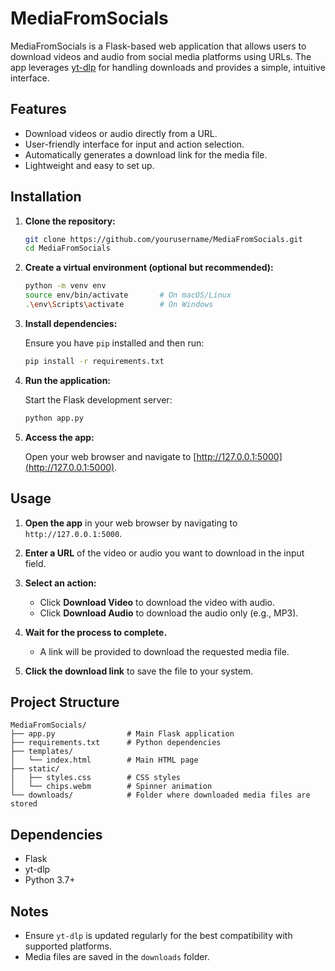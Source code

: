 # MediaFromSocials

MediaFromSocials is a Flask-based web application that allows users to download videos and audio from social media platforms using URLs. The app leverages [yt-dlp](https://github.com/yt-dlp/yt-dlp) for handling downloads and provides a simple, intuitive interface.

## Features

- Download videos or audio directly from a URL.
- User-friendly interface for input and action selection.
- Automatically generates a download link for the media file.
- Lightweight and easy to set up.

## Installation

1. **Clone the repository:**

   ```bash
   git clone https://github.com/yourusername/MediaFromSocials.git
   cd MediaFromSocials
   ```

2. **Create a virtual environment (optional but recommended):**

   ```bash
   python -m venv env
   source env/bin/activate       # On macOS/Linux
   .\env\Scripts\activate        # On Windows
   ```

3. **Install dependencies:**

   Ensure you have `pip` installed and then run:

   ```bash
   pip install -r requirements.txt
   ```

4. **Run the application:**

   Start the Flask development server:

   ```bash
   python app.py
   ```

5. **Access the app:**

   Open your web browser and navigate to [http://127.0.0.1:5000](http://127.0.0.1:5000).

## Usage

1. **Open the app** in your web browser by navigating to `http://127.0.0.1:5000`.

2. **Enter a URL** of the video or audio you want to download in the input field.

3. **Select an action:**
   - Click **Download Video** to download the video with audio.
   - Click **Download Audio** to download the audio only (e.g., MP3).

4. **Wait for the process to complete.** 
   - A link will be provided to download the requested media file.

5. **Click the download link** to save the file to your system.

## Project Structure

```plaintext
MediaFromSocials/
├── app.py                # Main Flask application
├── requirements.txt      # Python dependencies
├── templates/
│   └── index.html        # Main HTML page
├── static/
│   ├── styles.css        # CSS styles
│   └── chips.webm        # Spinner animation
└── downloads/            # Folder where downloaded media files are stored
```

## Dependencies

- Flask
- yt-dlp
- Python 3.7+

## Notes

- Ensure `yt-dlp` is updated regularly for the best compatibility with supported platforms.
- Media files are saved in the `downloads` folder.